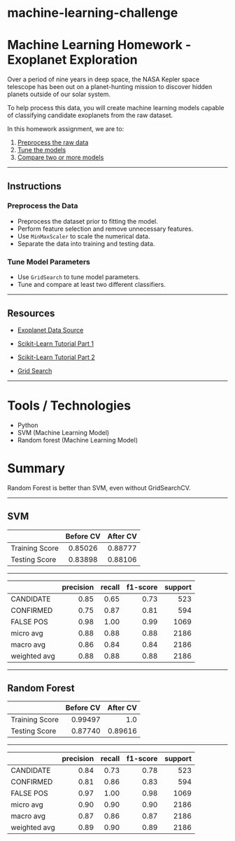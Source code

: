 # machine-learning-challenge
# Machine Learning Homework - Exoplanet Exploration

Over a period of nine years in deep space, the NASA Kepler space telescope has been out on a planet-hunting mission to discover hidden planets outside of our solar system.

To help process this data, you will create machine learning models capable of classifying candidate exoplanets from the raw dataset.

In this homework assignment, we are to:

1. [Preprocess the raw data](#Preprocessing)
2. [Tune the models](#Tune-Model-Parameters)
3. [Compare two or more models](#Evaluate-Model-Performance)

- - -

## Instructions

### Preprocess the Data

* Preprocess the dataset prior to fitting the model.
* Perform feature selection and remove unnecessary features.
* Use `MinMaxScaler` to scale the numerical data.
* Separate the data into training and testing data.

### Tune Model Parameters

* Use `GridSearch` to tune model parameters.
* Tune and compare at least two different classifiers.

- - -

## Resources

* [Exoplanet Data Source](https://www.kaggle.com/nasa/kepler-exoplanet-search-results)

* [Scikit-Learn Tutorial Part 1](https://www.youtube.com/watch?v=4PXAztQtoTg)

* [Scikit-Learn Tutorial Part 2](https://www.youtube.com/watch?v=gK43gtGh49o&t=5858s)

* [Grid Search](https://scikit-learn.org/stable/modules/grid_search.html)

- - -

# Tools / Technologies
* Python 
* SVM (Machine Learning Model)
* Random forest (Machine Learning Model)

# Summary
Random Forest is better than SVM, even without GridSearchCV.
***

## **SVM**

|                | Before CV   | After CV  |
| -------------- |:-----------:| :--------:|
| Training Score | 0.85026     | 0.88777   |
| Testing Score  | 0.83898     | 0.88106   |

---

|                | precision| recall   | f1-score  | support |
| -------------- |---------:| --------:| ---------:| -------:|
| CANDIDATE      | 0.85     | 0.65     | 0.73      | 523     |
| CONFIRMED      | 0.75     | 0.87     | 0.81      | 594     |
| FALSE POS      | 0.98     | 1.00     | 0.99      | 1069    |
| micro avg      | 0.88     | 0.88     | 0.88      | 2186    |
| macro avg      | 0.86     | 0.84     | 0.84      | 2186    |
| weighted avg   | 0.88     | 0.88     | 0.88      | 2186    |

***

## **Random Forest**

|                | Before CV   | After CV  |
| -------------- |------------:| ---------:|
| Training Score | 0.99497     | 1.0       |
| Testing Score  | 0.87740     | 0.89616   |

---

|                | precision| recall   | f1-score  | support |
| -------------- |---------:| --------:| ---------:| -------:|
| CANDIDATE      | 0.84     | 0.73     | 0.78      | 523     |
| CONFIRMED      | 0.81     | 0.86     | 0.83      | 594     |
| FALSE POS      | 0.97     | 1.00     | 0.98      | 1069    |
| micro avg      | 0.90     | 0.90     | 0.90      | 2186    |
| macro avg      | 0.87     | 0.86     | 0.87      | 2186    |
| weighted avg   | 0.89     | 0.90     | 0.89      | 2186    |
